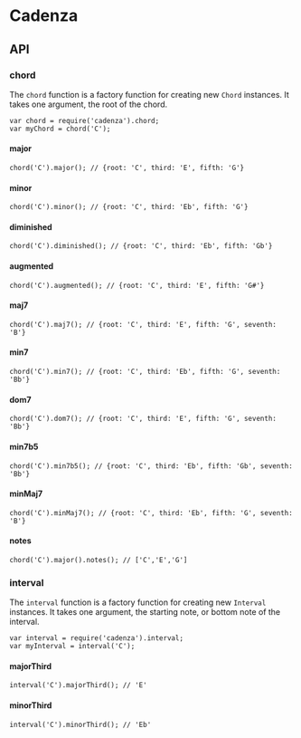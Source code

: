 # Cadenza

## API

### chord
The `chord` function is a factory function for creating new `Chord` instances. It takes one argument, the root of the chord. 
```
var chord = require('cadenza').chord;
var myChord = chord('C');
```

#### major
```
chord('C').major(); // {root: 'C', third: 'E', fifth: 'G'}
```

#### minor
```
chord('C').minor(); // {root: 'C', third: 'Eb', fifth: 'G'}
```

#### diminished
```
chord('C').diminished(); // {root: 'C', third: 'Eb', fifth: 'Gb'}
```

#### augmented
```
chord('C').augmented(); // {root: 'C', third: 'E', fifth: 'G#'}
```

#### maj7
```
chord('C').maj7(); // {root: 'C', third: 'E', fifth: 'G', seventh: 'B'}
```

#### min7
```
chord('C').min7(); // {root: 'C', third: 'Eb', fifth: 'G', seventh: 'Bb'}
```

#### dom7
```
chord('C').dom7(); // {root: 'C', third: 'E', fifth: 'G', seventh: 'Bb'}
```

#### min7b5
```
chord('C').min7b5(); // {root: 'C', third: 'Eb', fifth: 'Gb', seventh: 'Bb'}
```

#### minMaj7
```
chord('C').minMaj7(); // {root: 'C', third: 'Eb', fifth: 'G', seventh: 'B'}
```

#### notes
```
chord('C').major().notes(); // ['C','E','G']
```

### interval
The `interval` function is a factory function for creating new `Interval` instances. It takes one argument, the starting note, or bottom note of the interval.
```
var interval = require('cadenza').interval;
var myInterval = interval('C');
```

#### majorThird
```
interval('C').majorThird(); // 'E'
```

#### minorThird
```
interval('C').minorThird(); // 'Eb'
```
